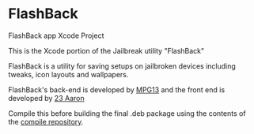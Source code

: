 # FlashBack
FlashBack app Xcode Project

This is the Xcode portion of the Jailbreak utility "FlashBack"

FlashBack is a utility for saving setups on jailbroken devices including tweaks, icon layouts and wallpapers.

FlashBack's back-end is developed by [MPG13](https://github.com/MPG13) and the front end is developed by [23 Aaron](https://github.com/23Aaron) 


Compile this before building the final .deb package using the contents of the [compile repository](https://github.com/MPG13/FlashBackCompile).
